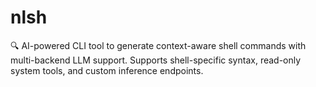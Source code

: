 # nlsh
🔍 AI-powered CLI tool to generate context-aware shell commands with multi-backend LLM support. Supports shell-specific syntax, read-only system tools, and custom inference endpoints.
